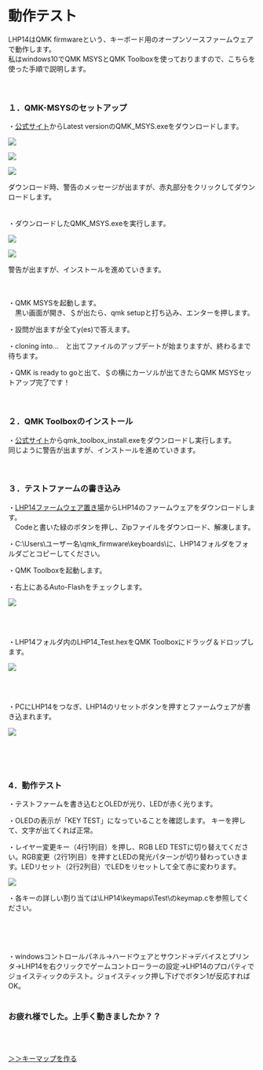 # 動作テスト
LHP14はQMK firmwareという、キーボード用のオープンソースファームウェアで動作します。  
私はwindows10でQMK MSYSとQMK Toolboxを使っておりますので、こちらを使った手順で説明します。
<br>
<br>
<br>

### １．QMK-MSYSのセットアップ

・[公式サイト](https://msys.qmk.fm/)からLatest versionのQMK_MSYS.exeをダウンロードします。

![](./images/alert1.png)

![](./images/alert2.png)

![](./images/alert3.png)

ダウンロード時、警告のメッセージが出ますが、赤丸部分をクリックしてダウンロードします。
<br>
<br>
<br>
・ダウンロードしたQMK_MSYS.exeを実行します。

![](./images/alert4.png)

![](./images/alert5.png)

警告が出ますが、インストールを進めていきます。
<br>
<br>
<br>

・QMK MSYSを起動します。   
　黒い画面が開き、＄が出たら、qmk setupと打ち込み、エンターを押します。

・設問が出ますが全てy(es)で答えます。

・cloning into...　と出てファイルのアップデートが始まりますが、終わるまで待ちます。

・QMK is ready to goと出て、＄の横にカーソルが出てきたらQMK MSYSセットアップ完了です！
<br>
<br>
<br>

### ２．QMK Toolboxのインストール

・[公式サイト](https://github.com/qmk/qmk_toolbox/releases)からqmk_toolbox_install.exeをダウンロードし実行します。  
同じように警告が出ますが、インストールを進めていきます。
<br>
<br>
<br>
### ３．テストファームの書き込み

・[LHP14ファームウェア置き場](https://github.com/LHPbackup/LHP14-firmware)からLHP14のファームウェアをダウンロードします。  
　Codeと書いた緑のボタンを押し、Zipファイルをダウンロード、解凍します。

・C:\Users\ユーザー名\qmk_firmware\keyboards\に、LHP14フォルダをフォルダごとコピーしてください。

・QMK Toolboxを起動します。

・右上にあるAuto-Flashをチェックします。

![](./images/QMK_toolbox.png)

<br>
<br>

・LHP14フォルダ内のLHP14_Test.hexをQMK Toolboxにドラッグ＆ドロップします。

![](./images/QMK_toolbox2.png)

<br>
<br>

・PCにLHP14をつなぎ、LHP14のリセットボタンを押すとファームウェアが書き込まれます。

![](./images/reset_sw.jpg)

<br>
<br>
<br>

### 4．動作テスト

・テストファームを書き込むとOLEDが光り、LEDが赤く光ります。

・OLEDの表示が「KEY TEST」になっていることを確認します。 キーを押して、文字が出てくれば正常。

・レイヤー変更キー（4行1列目）を押し、RGB LED TESTに切り替えてください。RGB変更（2行1列目）を押すとLEDの発光パターンが切り替わっていきます。LEDリセット（2行2列目）でLEDをリセットして全て赤に変わります。

![](./images/LED_TEST.jpg)

・各キーの詳しい割り当ては\LHP14\keymaps\Test\のkeymap.cを参照してください。

<br>
<br>
<br>

・windowsコントロールパネル→ハードウェアとサウンド→デバイスとプリンタ→LHP14を右クリックでゲームコントローラーの設定→LHP14のプロパティでジョイスティックのテスト。ジョイスティック押し下げでボタン1が反応すればOK。
<br>
<br>

### お疲れ様でした。上手く動きましたか？？　

<br>
<br>


[ ＞＞キーマップを作る](./LHP14_make_layer.md/) 

